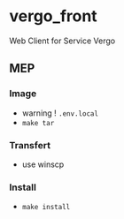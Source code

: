 # vergo_front
Web Client for Service Vergo

## MEP

### Image

* warning ! `.env.local`
* `make tar`

### Transfert

* use winscp

### Install

* `make install`